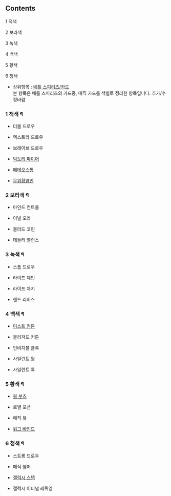 ## Contents

    

1 적색

2 보라색

3 녹색

4 백색

5 황색

6 청색

  * 상위항목 : [배틀 스피리츠/카드](%EB%B0%B0%ED%8B%80%20%EC%8A%A4%ED%94%BC%EB%A6%AC%EC%B8%A0/%EC%B9%B4%EB%93%9C.md)  
본 항목은 배틀 스피리츠의 카드중, 매직 카드를 색별로 정리한 항목입니다. 추가/수정바람  

### 1 적색 ¶

  * 더블 드로우  

  * 엑스트라 드로우  

  * 브레이브 드로우  

  * [빅토리 파이어](%EB%B9%85%ED%86%A0%EB%A6%AC%20%ED%8C%8C%EC%9D%B4%EC%96%B4.md)
  * [메테오스톰](%EB%A9%94%ED%85%8C%EC%98%A4%EC%8A%A4%ED%86%B0.md)
  * [무위황염인](%EB%AC%B4%EC%9C%84%ED%99%A9%EC%97%BC%EC%9D%B8.md)  

### 2 보라색 ¶

  * 마인드 컨트롤  

  * 이빌 오라  

  * 블러드 코핀  

  * 데들리 밸런스  

### 3 녹색 ¶

  * 스톰 드로우  

  * 라이프 체인  

  * 라이프 차지  

  * 핸드 리버스  

### 4 백색 ¶

  * [미스트 커튼](%EB%AF%B8%EC%8A%A4%ED%8A%B8%20%EC%BB%A4%ED%8A%BC.md)
  * 블리저드 커튼  

  * 인비지블 클록  

  * 사일런트 월  

  * 사일런트 록  

### 5 황색 ¶

  * [윙 부츠](%EC%9C%99%20%EB%B6%80%EC%B8%A0.md)
  * 로열 포션  

  * 매직 북  

  * [위그 바인드](%EC%9C%84%EA%B7%B8%20%EB%B0%94%EC%9D%B8%EB%93%9C.md)  

### 6 청색 ¶

  * 스트롱 드로우  

  * 매직 햄머  

  * [갤럭시 스텝](%EA%B0%A4%EB%9F%AD%EC%8B%9C%20%EC%8A%A4%ED%85%9D.md)
  * 갤럭시 이터널 레퀴엠  

